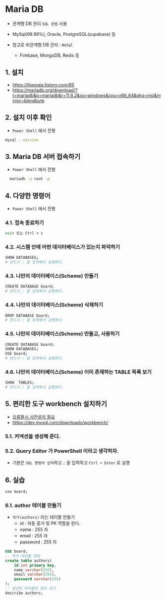 # Maria DB

- 관계형 DB 관리 `SQL 문법` 사용
- MySql(99.99%), Oracle, PostgreSQL(supabase) 등
- 참고로 비관계형 DB 관리 : `NoSql`

  - Firebase, MongoDB, Redis 등

## 1. 설치

- https://tlseoqja.tistory.com/85
- https://mariadb.org/download/?t=mariadb&p=mariadb&r=11.6.2&os=windows&cpu=x86_64&pkg=msi&mirror=blendbyte

## 2. 설치 이후 확인

- `Power Shell` 에서 진행

```bash
mysql --version
```

## 3. Maria DB 서버 접속하기

- `Power Shell` 에서 진행

```bash
  mariadb -u root -p
```

## 4. 다양한 명령어

- `Power Shell` 에서 진행

### 4.1. 접속 종료하기

```bash
exit 또는 Ctrl + c
```

### 4.2. 시스템 안에 어떤 데이터베이스가 있는지 파악하기

```bash
SHOW DATABASES;
# 반드시 ; 을 입력해서 실행한다.
```

### 4.3. 나만의 데이터베이스(Scheme) 만들기

```bash
CREATE DATABASE board;
# 반드시 ; 을 입력해서 실행한다.
```

### 4.4. 나만의 데이터베이스(Scheme) 삭제하기

```bash
DROP DATABASE board;
# 반드시 ; 을 입력해서 실행한다.
```

### 4.5. 나만의 데이터베이스(Scheme) 만들고, 사용하기

```bash
CREATE DATABASE board;
SHOW DATABASES;
USE board;
# 반드시 ; 을 입력해서 실행한다.
```

### 4.6. 나만의 데이터베이스(Scheme) 이미 존재하는 TABLE 목록 보기

```bash
SHOW  TABLES;
# 반드시 ; 을 입력해서 실행한다.
```

## 5. 편리한 도구 workbench 설치하기

- [오류뜰시 사전설치 필요](https://12716.tistory.com/entry/MySQL-MySQL-Workbench-%EC%84%A4%EC%B9%98-%EB%B0%8F-%EC%98%A4%EB%A5%98-%EB%B0%9C%EC%83%9D%EC%8B%9C-%ED%95%B4%EA%B2%B0)
- https://dev.mysql.com/downloads/workbench/

### 5.1. 커넥션을 생성해 준다.

### 5.2. Query Editor 가 PowerShell 이라고 생각하자.

- 기본은 `SQL 명령어 입력`하고 `;` 을 입력하고 `Ctrl + Enter` 로 실행

## 6. 실습

```bash
use board;
```

### 6.1. author 테이블 만들기

- `작가(authors)` 라는 테이블 만들기
  - id : 자동 증가 및 PK 역할을 한다.
  - name : 255 자
  - email : 255 자
  - password : 255 자

```sql
USE board;
-- 작가 테이블 생성
create table authors(
	id int primary key,
    name varchar(255),
    email varchar(255),
    password varchar(255)
);
-- 생성된 테이블의 정보 보기
describe authors;
```

